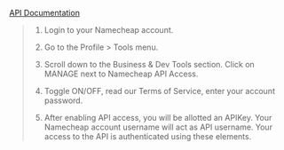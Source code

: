 [API Documentation](https://www.namecheap.com/support/api/intro/)

> 1. Login to your Namecheap account.
>
> 2. Go to the Profile > Tools menu.
>
> 3. Scroll down to the Business & Dev Tools section. Click on MANAGE next to Namecheap API Access.
>
> 4. Toggle ON/OFF, read our Terms of Service, enter your account password.
>
> 5. After enabling API access, you will be allotted an APIKey. Your Namecheap account username will act as API username. Your access to the API is authenticated using these elements.
